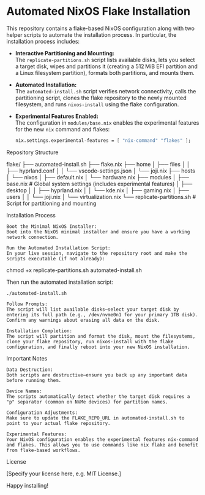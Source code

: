 # Automated NixOS Flake Installation

This repository contains a flake-based NixOS configuration along with two helper scripts to automate the installation process. In particular, the installation process includes:

- **Interactive Partitioning and Mounting:**  
  The `replicate-partitions.sh` script lists available disks, lets you select a target disk, wipes and partitions it (creating a 512 MiB EFI partition and a Linux filesystem partition), formats both partitions, and mounts them.

- **Automated Installation:**  
  The `automated-install.sh` script verifies network connectivity, calls the partitioning script, clones the flake repository to the newly mounted filesystem, and runs `nixos-install` using the flake configuration.

- **Experimental Features Enabled:**  
  The configuration in `modules/base.nix` enables the experimental features for the new `nix` command and flakes:
  
  ```nix
  nix.settings.experimental-features = [ "nix-command" "flakes" ];

Repository Structure

flake/
├── automated-install.sh
├── flake.nix
├── home
│   ├── files
│   │   ├── hyprland.conf
│   │   └── vscode-settings.json
│   └── joji.nix
├── hosts
│   └── nixos
│       ├── default.nix
│       └── hardware.nix
├── modules
│   ├── base.nix                # Global system settings (includes experimental features)
│   ├── desktop
│   │   ├── hyprland.nix
│   │   └── kde.nix
│   ├── gaming.nix
│   ├── users
│   │   └── joji.nix
│   └── virtualization.nix
└── replicate-partitions.sh     # Script for partitioning and mounting

Installation Process

    Boot the Minimal NixOS Installer:
    Boot into the NixOS minimal installer and ensure you have a working network connection.

    Run the Automated Installation Script:
    In your live session, navigate to the repository root and make the scripts executable (if not already):

chmod +x replicate-partitions.sh automated-install.sh

Then run the automated installation script:

    ./automated-install.sh

    Follow Prompts:
    The script will list available disks—select your target disk by entering its full path (e.g., /dev/nvme0n1 for your primary 1TB disk). Confirm any warnings about erasing all data on the disk.

    Installation Completion:
    The script will partition and format the disk, mount the filesystems, clone your flake repository, run nixos-install with the flake configuration, and finally reboot into your new NixOS installation.

Important Notes

    Data Destruction:
    Both scripts are destructive—ensure you back up any important data before running them.

    Device Names:
    The scripts automatically detect whether the target disk requires a "p" separator (common on NVMe devices) for partition names.

    Configuration Adjustments:
    Make sure to update the FLAKE_REPO_URL in automated-install.sh to point to your actual flake repository.

    Experimental Features:
    Your NixOS configuration enables the experimental features nix-command and flakes. This allows you to use commands like nix flake and benefit from flake-based workflows.

License

[Specify your license here, e.g. MIT License.]

Happy installing!